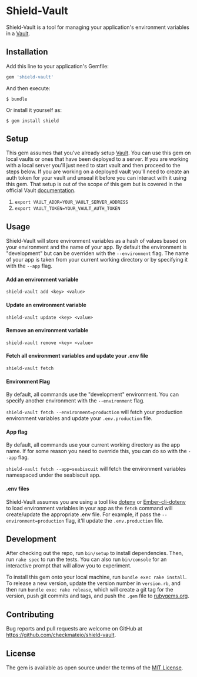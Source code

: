 # Shield-Vault

Shield-Vault is a tool for managing your application's environment variables in a [Vault](https://vaultproject.io/).

## Installation

Add this line to your application's Gemfile:

```ruby
gem 'shield-vault'
```

And then execute:

    $ bundle

Or install it yourself as:

    $ gem install shield

## Setup
This gem assumes that you've already setup [Vault](https://vaultproject.io/).  You can use this gem on local vaults or ones that have been deployed to a server.  If you are working with a local server you'll just need to start vault and then proceed to the steps below. If you are working on a deployed vault you'll need to create an auth token for your vault and unseal it before you can interact with it using this gem.  That setup is out of the scope of this gem but is covered in the official Vault [documentation](https://vaultproject.io/docs/index.html).

1. `export VAULT_ADDR=YOUR_VAULT_SERVER_ADDRESS`
2. `export VAULT_TOKEN=YOUR_VAULT_AUTH_TOKEN`

## Usage
Shield-Vault will store environment variables as a hash of values based on your environment and the name of your app.  By default the environment is "development" but can be overriden with the `--environment` flag.  The name of your app is taken from your current working directory or by specifying it with the `--app` flag.

#### Add an environment variable
`shield-vault add <key> <value>`

#### Update an environment variable
`shield-vault update <key> <value>`

#### Remove an environment variable
`shield-vault remove <key> <value>`

#### Fetch all environment variables and update your .env file
`shield-vault fetch`

#### Environment Flag
By default, all commands use the "development" environment.  You can specify another environment with the `--environment` flag.

`shield-vault fetch --environment=production` will fetch your production environment variables and update your `.env.production` file.

#### App flag
By default, all commands use your current working directory as the app name.  If for some reason you need to override this, you can do so with the `--app` flag.

`shield-vault fetch --app=seabiscuit` will fetch the environment variables namespaced under the seabiscuit app.

#### .env files
Shield-Vault assumes you are using a tool like [dotenv](https://github.com/bkeepers/dotenv) or [Ember-cli-dotenv](https://github.com/fivetanley/ember-cli-dotenv) to load environment variables in your app as the `fetch` command will create/update the appropriate .env file.  For example, if pass the `--environment=production` flag, it'll update the `.env.production` file.

## Development

After checking out the repo, run `bin/setup` to install dependencies. Then, run `rake spec` to run the tests. You can also run `bin/console` for an interactive prompt that will allow you to experiment.

To install this gem onto your local machine, run `bundle exec rake install`. To release a new version, update the version number in `version.rb`, and then run `bundle exec rake release`, which will create a git tag for the version, push git commits and tags, and push the `.gem` file to [rubygems.org](https://rubygems.org).

## Contributing

Bug reports and pull requests are welcome on GitHub at https://github.com/checkmateio/shield-vault.


## License

The gem is available as open source under the terms of the [MIT License](http://opensource.org/licenses/MIT).

